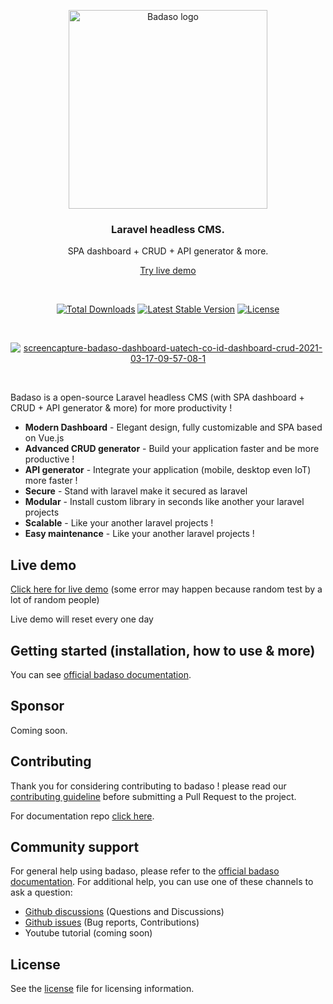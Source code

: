 <p align="center">
  <a href="https://badaso-docs.uatech.co.id/">
    <img src="https://i.ibb.co/HtYPdkC/Screen-Shot-2021-03-18-at-17-30-39.png" width="318px" alt="Badaso logo" />
  </a>
</p>
<h3 align="center">Laravel headless CMS.</h3>
<p align="center">SPA dashboard + CRUD + API generator & more.</p>
<p align="center"><a href="#live-demo">Try live demo</a></p>
<br />

<p align="center">
<a href="https://packagist.org/packages/uasoft-indonesia/badaso"><img src="https://img.shields.io/packagist/dt/uasoft-indonesia/badaso" alt="Total Downloads"></a>
<a href="https://packagist.org/packages/uasoft-indonesia/badaso"><img src="https://img.shields.io/packagist/v/uasoft-indonesia/badaso" alt="Latest Stable Version"></a>
<a href="https://packagist.org/packages/uasoft-indonesia/badaso"><img src="https://img.shields.io/packagist/l/uasoft-indonesia/badaso" alt="License"></a>
</p>


<br>

<p align="center">
  <a href="https://badaso-docs.uatech.co.id/">
    <img src="https://i.ibb.co/3YC3DXc/screencapture-badaso-dashboard-uatech-co-id-dashboard-crud-2021-03-17-09-57-08-1.png" alt="screencapture-badaso-dashboard-uatech-co-id-dashboard-crud-2021-03-17-09-57-08-1" />
  </a>
</p>

<br>

Badaso is a open-source Laravel headless CMS (with SPA dashboard + CRUD + API generator & more) for more productivity !

- **Modern Dashboard** - Elegant design, fully customizable and SPA based on Vue.js
- **Advanced CRUD generator** - Build your application faster and be more productive !
- **API generator** - Integrate your application (mobile, desktop even IoT) more faster !
- **Secure** - Stand with laravel make it secured as laravel
- **Modular** - Install custom library in seconds like another your laravel projects
- **Scalable** - Like your another laravel projects !
- **Easy maintenance** - Like your another laravel projects !

## Live demo

<a href="https://badaso-demo.uatech.co.id/admin-panel/login" target="_blank">Click here for live demo</a> (some error may happen because random test by a lot of random people)

Live demo will reset every one day 

## Getting started (installation, how to use & more)

You can see <a href="https://badaso-docs.uatech.co.id/docs/en/getting-started/installation/" target="_blank">official badaso documentation</a>.

## Sponsor

Coming soon.

## Contributing

Thank you for considering contributing to badaso ! please read our [contributing guideline](./contributing.md) before submitting a Pull Request to the project.

For documentation repo <a href="https://github.com/uasoft-indonesia/badaso-documentation" target="_blank">click here</a>.

## Community support

For general help using badaso, please refer to the <a href="https://badaso-docs.uatech.co.id/docs/" target="_blank">official badaso documentation</a>. For additional help, you can use one of these channels to ask a question:

- <a href="https://github.com/uasoft-indonesia/badaso/discussions" target="_blank">Github discussions</a> (Questions and Discussions)
- <a href="https://github.com/uasoft-indonesia/badaso/issues" target="_blank">Github issues</a> (Bug reports, Contributions)
- Youtube tutorial (coming soon)

## License

See the [license](./license) file for licensing information.
